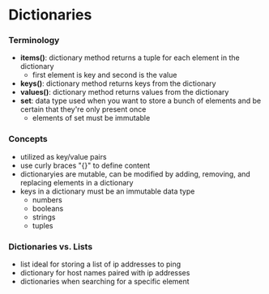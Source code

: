 # Dictionaries

### Terminology
- __items()__: dictionary method returns a tuple for each element in the dictionary
    * first element is key and second is the value
- __keys()__: dictionary method returns keys from the dictionary
- __values()__: dictionary method returns values from the dictionary
- __set__: data type used when you want to store a bunch of elements and be certain that they're only present once
    * elements of set must be immutable

### Concepts
- utilized as key/value pairs
- use curly braces "{}" to define content
- dictionaryies are mutable, can be modified by adding, removing, and replacing elements in a dictionary
- keys in a dictionary must be an immutable data type
    * numbers
    * booleans
    * strings
    * tuples

### Dictionaries vs. Lists
- list ideal for storing a list of ip addresses to ping
- dictionary for host names paired with ip addresses
- dictionaries when searching for a specific element